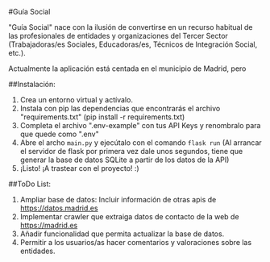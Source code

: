 #Guía Social

"Guía Social" nace con la ilusión de convertirse en un recurso habitual de las profesionales de entidades y organizaciones del Tercer Sector (Trabajadoras/es Sociales, Educadoras/es, Técnicos de Integración Social, etc.).

Actualmente la aplicación está centada en el municipio de Madrid, pero 

##Instalación:

1. Crea un entorno virtual y actívalo.
2. Instala con pip las dependencias que encontrarás el archivo "requirements.txt" (pip install -r requirements.txt)
3. Completa el archivo ".env-example" con tus API Keys y renombralo para que quede como ".env"
4. Abre el archo ``main.py`` y ejecútalo con el comando ``flask run`` (Al arrancar el servidor de flask por primera vez dale unos segundos, tiene que generar la base de datos SQLite a partir de los datos de la API)
5. ¡Listo! ¡A trastear con el proyecto! :)


##ToDo List:

1. Ampliar base de datos: Incluir información de otras apis de https://datos.madrid.es
2. Implementar crawler que extraiga datos de contacto de la web de https://madrid.es
3. Añadir funcionalidad que permita actualizar la base de datos.
4. Permitir a los usuarios/as hacer comentarios y valoraciones sobre las entidades.

